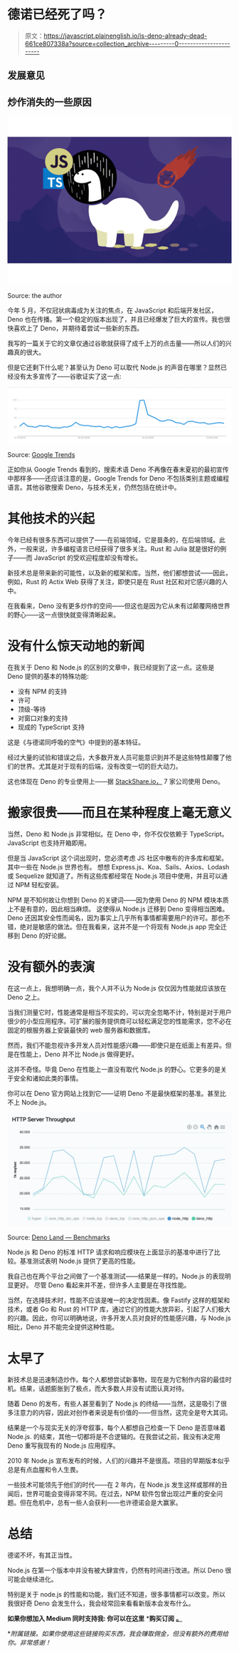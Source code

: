 # 德诺已经死了吗？

> 原文：<https://javascript.plainenglish.io/is-deno-already-dead-661ce807338a?source=collection_archive---------0----------------------->

## 发展意见

## 炒作消失的一些原因

![](img/9c1fa5f907ba79b1f90dbc1a8d995b0a.png)

Source: the author

今年 5 月，不仅冠状病毒成为关注的焦点，在 JavaScript 和后端开发社区，Deno 也在传播。第一个稳定的版本出现了，并且已经爆发了巨大的宣传。我也很快喜欢上了 Deno，并期待着尝试一些新的东西。

我写的一篇关于它的文章仅通过谷歌就获得了成千上万的点击量——所以人们的兴趣真的很大。

但是它还剩下什么呢？甚至认为 Deno 可以取代 Node.js 的声音在哪里？显然已经没有太多宣传了——谷歌证实了这一点:

![](img/b74d3a180126659eafcdb5050bfddf9c.png)

Source: [Google Trends](https://trends.google.com/trends/explore?q=deno)

正如你从 Google Trends 看到的，搜索术语 Deno 不再像在春末夏初的最初宣传中那样多——还应该注意的是，Google Trends for Deno 不包括类别主题或编程语言。其他谷歌搜索 Deno，与技术无关，仍然包括在统计中。

# 其他技术的兴起

今年已经有很多东西可以提供了——在前端领域，它是苗条的，在后端领域。此外，一般来说，许多编程语言已经获得了很多关注。Rust 和 Julia 就是很好的例子——而 JavaScript 的受欢迎程度却没有增长。

新技术总是带来新的可能性，以及新的框架和库。当然，他们都想尝试——因此，例如，Rust 的 Actix Web 获得了关注，即使只是在 Rust 社区和对它感兴趣的人中。

在我看来，Deno 没有更多炒作的空间——但这也是因为它从未有过颠覆网络世界的野心——这一点很快就变得清晰起来。

# 没有什么惊天动地的新闻

在我关于 Deno 和 Node.js 的区别的文章中，我已经提到了这一点。这些是 Deno 提供的基本的特殊功能:

*   没有 NPM 的支持
*   许可
*   顶级-等待
*   对窗口对象的支持
*   现成的 TypeScript 支持

这是《与德诺同呼吸的空气》中提到的基本特征。

经过大量的试验和错误之后，大多数开发人员可能意识到并不是这些特性颠覆了他们的世界。尤其是对于现有的后端，没有改变一切的巨大动力。

这也体现在 Deno 的专业使用上——据 [StackShare.io，](https://stackshare.io/deno) 7 家公司使用 Deno。

# 搬家很贵——而且在某种程度上毫无意义

当然，Deno 和 Node.js 非常相似。在 Deno 中，你不仅仅依赖于 TypeScript。JavaScript 也支持开箱即用。

但是当 JavaScript 这个词出现时，您必须考虑 JS 社区中散布的许多库和框架。
其中一些在 Node.js 世界也有。
想想 Express.js、Koa、Sails、Axios、Lodash 或 Sequelize 就知道了。所有这些库都经常在 Node.js 项目中使用，并且可以通过 NPM 轻松安装。

NPM 是不知何故让你想到 Deno 的关键词——因为使用 Deno 的 NPM 模块本质上不是有意的，因此相当麻烦。
这使得从 Node.js 迁移到 Deno 变得相当困难。
Deno 还因其安全性而闻名，因为事实上几乎所有事情都需要用户的许可。那也不错，绝对是敏感的做法。但在我看来，这并不是一个将现有 Node.js app 完全迁移到 Deno 的好论据。

# 没有额外的表演

在这一点上，我想明确一点，我个人并不认为 Node.js 仅仅因为性能就应该放在 Deno 之上。

当我们测量它时，性能通常是相当不现实的，可以完全忽略不计，特别是对于用户很少的小型应用程序。可扩展的服务提供商可以轻松满足您的性能需求，您不必在固定的根服务器上安装最快的 web 服务器和数据库。

然而，我们不能忽视许多开发人员对性能感兴趣——即使只是在纸面上有差异。但是在性能上，Deno 并不比 Node.js 做得更好。

这并不奇怪。毕竟 Deno 在性能上一直没有取代 Node.js 的野心。它更多的是关于安全和诸如此类的事情。

你可以在 Deno 官方网站上找到它——证明 Deno 不是最快框架的基准。甚至比不上 Node.js。

![](img/da8261ce307e28524be8e502e69f43ad.png)

Source: [Deno Land — Benchmarks](https://deno.land/benchmarks)

Node.js 和 Deno 的标准 HTTP 请求和响应模块在上面显示的基准中进行了比较。基准测试表明 Node.js 提供了更高的性能。

我自己也在两个平台之间做了一个基准测试——结果是一样的。Node.js 的表现明显更好。
尽管 Deno 看起来并不差，但许多人主要是在寻找性能。

当然，在选择技术时，性能不应该是唯一的决定性因素。像 Fastify 这样的框架和技术，或者 Go 和 Rust 的 HTTP 库，通过它们的性能大放异彩，引起了人们极大的兴趣。因此，你可以明确地说，许多开发人员对良好的性能感兴趣，与 Node.js 相比，Deno 并不能完全提供这种性能。

# 太早了

新技术总是迅速制造炒作。每个人都想尝试新事物，现在是为它制作内容的最佳时机。结果，话题膨胀到了极点，而大多数人并没有试图认真对待。

随着 Deno 的发布，有些人甚至看到了 Node.js 的终结——当然，这是吸引了很多注意力的内容，因此对创作者来说是有价值的——但当然，这完全是夸大其词。

结果是一个与现实无关的浮夸叙事，每个人都想自己检查一下 Deno 是否意味着 Node.js.
的结束，其他一切都将是不合逻辑的。在我尝试之前，我没有决定用 Deno 重写我现有的 Node.js 应用程序。

2010 年 Node.js 宣布发布的时候，人们的兴趣并不是很高。项目的早期版本似乎总是有点血腥和令人生畏。

一些技术可能领先于他们的时代——在 2 年内，在 Node.js 发生这样或那样的丑闻后，世界可能会变得非常不同。在过去，NPM 软件包曾出现过严重的安全问题。但在危机中，总有一些人会获利——也许德诺会是大赢家。

# 总结

德诺不坏，有其正当性。

Node.js 在第一个版本中并没有被大肆宣传，仍然有时间进行改进。所以 Deno 很可能会继续进化。

特别是关于 node.js 的性能和功能，我们还不知道，很多事情都可以改变。所以我很好奇 Deno 会发生什么，我会经常回来看看新版本会发布什么。

**如果你想加入 Medium 同时支持我:
你可以在这里** ***购买订阅** [**。**](https://louispetrik.medium.com/membership)

**附属链接。如果你使用这些链接购买东西，我会赚取佣金，但没有额外的费用给你。非常感谢！*